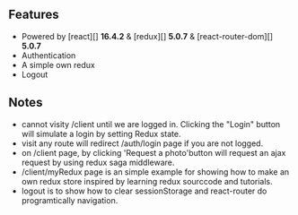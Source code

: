 
## Features

* Powered by [react][] **16.4.2** & [redux][] **5.0.7** & [react-router-dom][] **5.0.7**
* Authentication
* A simple own redux
* Logout

## Notes

 * cannot visity /client until we are logged in. Clicking the "Login" button will simulate a login by setting Redux state.
 * visit any route will redirect /auth/login page if you are not logged.
 * on /client page, by clicking 'Request a photo'button will request an ajax request by using redux saga middleware.
 * /client/myRedux page is an simple example for showing how to make an own redux store inspired by learning redux sourccode and tutorials.
 * logout is to show how to clear sessionStorage and react-router do programtically navigation.


